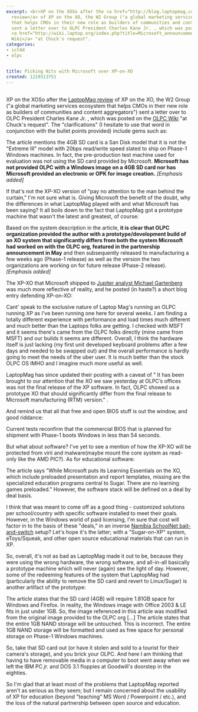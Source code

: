 ```yaml
---
excerpt: <br>XP on the XOSo after the <a href="http://blog.laptopmag.com/exclusive-hands-on-with-olpcs-xo-running-windows-xp">LaptopMag
  review</a> of XP on the XO, the W2 Group ("a global marketing services ecosystem
  that helps CMOs in their new role as builders of communities and content aggregators")
  sent a letter over to OLPC President Charles Kane Jr. , which was posted on the
  <a href="http://wiki.laptop.org/index.php?title=Microsoft_announcements&oldid=152083">OLPC
  Wiki</a> "at Chuck's request".
categories:
- ict4d
- olpc


title: Picking Nits with Microsoft over XP-on-XO
created: 1219313751
---
```

<br>XP on the XOSo after the <a href="http://blog.laptopmag.com/exclusive-hands-on-with-olpcs-xo-running-windows-xp">LaptopMag review</a> of XP on the XO, the W2 Group ("a global marketing services ecosystem that helps CMOs in their new role as builders of communities and content aggregators") sent a letter over to OLPC President Charles Kane Jr. , which was posted on the <a href="http://wiki.laptop.org/index.php?title=Microsoft_announcements&oldid=152083">OLPC Wiki</a> "at Chuck's request".  The "clarifications" (I hesitate to use that word in conjunction with the bullet points provided) include gems such as:

The article mentions the 4GB SD card is a San Disk model that it is not the "Extreme III" model with 20bps read/write speed slated to ship on Phase-1 Windows machines. In fact, the pre-production test machine used for evaluation was not using the SD card provided by Microsoft. <strong>Microsoft has not provided OLPC with a Windows image on a 4GB SD card nor has Microsoft provided an electronic or OPK for image creation.</strong> <em>[Emphasis added]</em>

<p>If that's not the XP-XO version of "pay no attention to the man behind the curtain," I'm not sure what is.  Giving Microsoft the benefit of the doubt, why the differences in what LaptopMag played with and what Microsoft has been saying?  It all boils down to the fact that LaptopMag got a prototype machine that wasn't the latest and greatest, of course:</p>

Based on the system description in the article, <strong>it is clear that OLPC organization provided the author with a prototype/development build of an XO system that significantly differs from both the system Microsoft had worked on with the OLPC org, featured in the partnership announcement in May</strong> and then subsequently released to manufacturing a few weeks ago (Phase-1 release) as well as the version the two organizations are working on for future release (Phase-2 release). <em>[Emphasis added]</em>

<p>The XP-XO that Microsoft shipped to <a href="http://weblogs.jupiterresearch.com/analysts/gartenberg/archives/2008/08/laptop_mags_xp.html">Jupiter analyst Michael Gartenberg</a> was much more reflective of reality, and he posted (in haste?) a short blog entry defending XP-on-XO:</p>

Cant' speak to the exclusive nature of Laptop Mag's running an OLPC running XP as I've been running one here for several weeks. I am finding a totally different experience with performance and load times much different  and much better than the Laptops folks are getting. I checked with MSFT and it seems there's came from the OLPC folks directly (mine came from MSFT) and our builds it seems are different. Overall, I think the hardware itself is just lacking (my first unit developed keyboard problems after a few days and needed to be swapped out) and the overall performance is hardly going to meet the needs of the uber user. It is much better than the stock OLPC OS IMHO and I imagine much more useful as well.

<p>LaptopMag has since updated their posting with a caveat of " It has been brought to our attention that the XO we saw yesterday at OLPC’s offices was not the final release of the XP software. In fact, OLPC showed us a prototype XO that should significantly differ from the final release to Microsoft manufacturing (RTM) version." . </p>

<p>And remind us that all that free and open BIOS stuff is out the window, and good riddance:</p>

Current tests reconfirm that the commercial BIOS that is planned for shipment with Phase-1 boots Windows in less than 54 seconds. 

<p>But what about software?  I've yet to see a mention of how the XP-XO will be protected from virii and malware(maybe mount the core system as read-only like the AMD PIC?).  As for educational software:</p>

The article says "While Microsoft puts its Learning Essentials on the XO, which include preloaded presentation and report templates, missing are the specialized education programs central to Sugar. There are no learning games preloaded." However, the software stack will be defined on a deal by deal basis.

<p>I think that was meant to come off as a good thing - customized solutions per school/country with specific software installed to meet their goals.  However, in the Windows world of paid licensing, I'm sure that cost will factor in to the basis of these "deals," in an inverse <a href="http://www.theregister.co.uk/2002/10/31/namibia_wisely_spurns_m_gift/">Namibia SchoolNet bait-and-switch</a> setup?  Let's hope it's the latter; with a "Sugar-on-XP" system, eToys/Squeak, and other open source educational materials that can run in XP.</p>

<p>So, overall, it's not as bad as LaptopMag made it out to be, because they were using the wrong hardware, the wrong software, and all-in-all basically a prototype machine which will never (again) see the light of day.  However, some of the redeeming features of the system that LaptopMag had (particularly the ability to remove the SD card and revert to Linux/Sugar) is another artifact of the prototype:</p>

 The article states that the SD card (4GB) will require 1.81GB space for Windows and Firefox. In reality, the Windows image with Office 2003 & LE fits in just under 1GB. So, the image referenced in this article was modified from the original image provided to the OLPC org [...] The article states that the entire 1GB NAND storage will be untouched. This is incorrect. The entire 1GB NAND storage will be formatted and used as free space for personal storage on Phase-1 Windows machines. 

<p>So, take that SD card out (or have it stolen and sold to a tourist for their camera's storage), and you brick your OLPC.  And here I am thinking that having to have removable media in a computer to boot went away when we left the IBM PC <em>jr.</em> and DOS 3.1 floppies at Goodwill's doorstep in the eighties.</p>

<p>So I'm glad that at least most of the problems that LaptopMag reported aren't as serious as they seem; but I remain concerned about the usability of XP for education (beyond "teaching" MS Word / Powerpoint / etc.), and the loss of the natural partnership between open source and education.</p>
